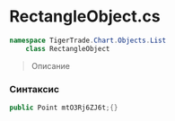 
# RectangleObject.cs
```csharp
namespace TigerTrade.Chart.Objects.List  
    class RectangleObject
```

> Описание

### Синтаксис
```csharp
public Point mtO3Rj6ZJ6t;{}
```

